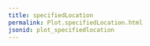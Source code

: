 ```yaml
---
title: specifiedLocation
permalink: Plot.specifiedLocation.html
jsonid: plot_specifiedlocation
---
```

